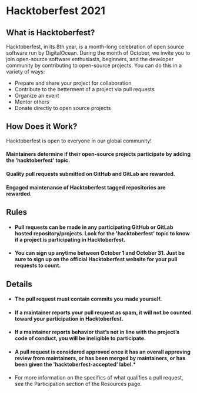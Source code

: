 # Hacktoberfest 2021
## What is Hacktoberfest?
Hacktoberfest, in its 8th year, is a month-long celebration of open source software run by DigitalOcean. During the month of October, we invite you to join open-source software enthusiasts, beginners, and the developer community by contributing to open-source projects. You can do this in a variety of ways:
- Prepare and share your project for collaboration
- Contribute to the betterment of a project via pull requests
- Organize an event
- Mentor others
- Donate directly to open source projects
## How Does it Work?
Hacktoberfest is open to everyone in our global community!
#### Maintainers determine if their open-source projects participate by adding the ‘hacktoberfest’ topic.
#### Quality pull requests submitted on GitHub and GitLab are rewarded.
#### Engaged maintenance of Hacktoberfest tagged repositories are rewarded.
## Rules
- #### Pull requests can be made in any participating GitHub or GitLab hosted repository/projects. Look for the 'hacktoberfest' topic to know if a project is participating in Hacktoberfest.
- #### You can sign up anytime between October 1 and October 31. Just be sure to sign up on the official Hacktoberfest website for your pull requests to count.
## Details
- #### The pull request must contain commits you made yourself.
- #### If a maintainer reports your pull request as spam, it will not be counted toward your participation in Hacktoberfest.
- #### If a maintainer reports behavior that’s not in line with the project’s code of conduct, you will be ineligible to participate.
- #### A pull request is considered approved once it has an overall approving review from maintainers, or has been merged by maintainers, or has been given the 'hacktoberfest-accepted' label.*

* For more information on the specifics of what qualifies a pull request, see the Participation section of the Resources page.
